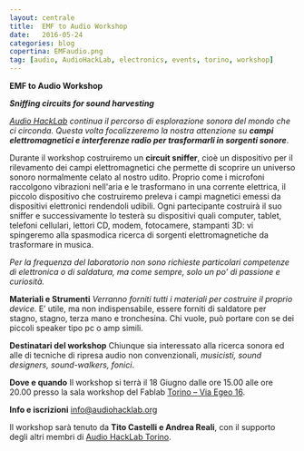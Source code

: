 ```yaml
---
layout: centrale
title:  EMF to Audio Workshop
date:   2016-05-24
categories: blog
copertina: EMFaudio.png
tag: [audio, AudioHackLab, electronics, events, torino, workshop]
---
```


**EMF to Audio Workshop**

***Sniffing circuits for sound harvesting***

*[Audio HackLab](http://audiohacklab.org/) continua il percorso di esplorazione sonora del mondo che ci circonda.
Questa volta focalizzeremo la nostra attenzione su **campi elettromagnetici e interferenze radio per trasformarli in sorgenti sonore***.

Durante il workshop costruiremo un **circuit sniffer**, cioè un dispositivo per il rilevamento dei campi elettromagnetici che permette di scoprire un universo sonoro normalmente celato al nostro udito. Proprio come i microfoni raccolgono vibrazioni nell'aria e le trasformano in una corrente elettrica, il piccolo dispositivo che costruiremo preleva i campi magnetici emessi da dispositivi elettronici rendendoli udibili. Ogni partecipante costruirà il suo sniffer e successivamente lo testerà su dispositivi quali computer, tablet, telefoni cellulari, lettori CD, modem, fotocamere, stampanti 3D: vi spingeremo alla spasmodica ricerca di sorgenti elettromagnetiche da trasformare in musica.

*Per la frequenza del laboratorio non sono richieste particolari competenze di elettronica o di saldatura, ma come sempre, solo un po’ di passione e curiosità.*

**Materiali e Strumenti**
*Verranno forniti tutti i materiali per costruire il proprio device.*
E’ utile, ma non indispensabile, essere forniti di saldatore per stagno, stagno, terza mano e tronchesina. Chi vuole, può portare con se dei piccoli speaker tipo pc o amp simili.

**Destinatari del workshop**
Chiunque sia interessato alla ricerca sonora ed alle di tecniche di ripresa audio non convenzionali, *musicisti, sound designers, sound-walkers, fonici*.

**Dove e quando**
Il workshop si terrà il 18 Giugno dalle ore 15.00 alle ore 20.00 presso la sala workshop del Fablab [Torino – Via Egeo 16](https://www.google.it/maps/place/Fablab+Torino/@45.0500778,7.6660533,17z/data=!3m1!4b1!4m5!3m4!1s0x47886d37a1631b55:0xc31e44e0526c155a!8m2!3d45.050074!4d7.668242).

**Info e iscrizioni**
[info@audiohacklab.org](info@audiohacklab.org)

Il workshop sarà tenuto da **Tito Castelli e Andrea Reali**, con il supporto degli altri membri di [Audio HackLab Torino](http://audiohacklab.org/).
